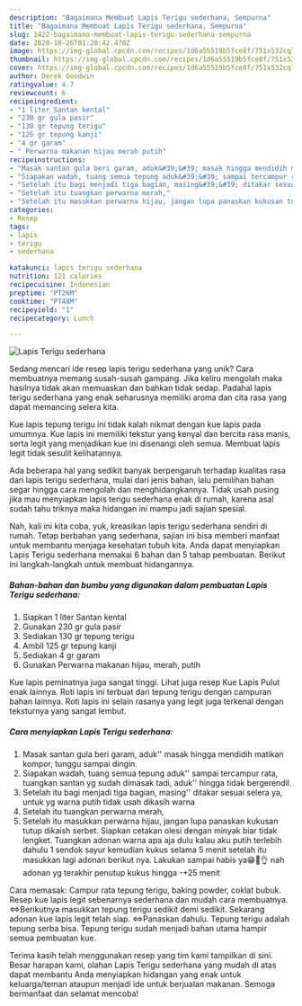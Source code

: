 ```yaml
---
description: "Bagaimana Membuat Lapis Terigu sederhana, Sempurna"
title: "Bagaimana Membuat Lapis Terigu sederhana, Sempurna"
slug: 1422-bagaimana-membuat-lapis-terigu-sederhana-sempurna
date: 2020-10-26T01:20:42.470Z
image: https://img-global.cpcdn.com/recipes/1d6a55519b5fce8f/751x532cq70/lapis-terigu-sederhana-foto-resep-utama.jpg
thumbnail: https://img-global.cpcdn.com/recipes/1d6a55519b5fce8f/751x532cq70/lapis-terigu-sederhana-foto-resep-utama.jpg
cover: https://img-global.cpcdn.com/recipes/1d6a55519b5fce8f/751x532cq70/lapis-terigu-sederhana-foto-resep-utama.jpg
author: Derek Goodwin
ratingvalue: 4.7
reviewcount: 6
recipeingredient:
- "1 liter Santan kental"
- "230 gr gula pasir"
- "130 gr tepung terigu"
- "125 gr tepung kanji"
- "4 gr garam"
- " Perwarna makanan hijau merah putih"
recipeinstructions:
- "Masak santan gula beri garam, aduk&#39;&#39; masak hingga mendidih matikan kompor, tunggu sampai dingin."
- "Siapakan wadah, tuang semua tepung aduk&#39;&#39; sampai tercampur rata, tuangkan santan yg sudah dimasak tadi, aduk&#39;&#39; hingga tidak bergerendil."
- "Setelah itu bagi menjadi tiga bagian, masing&#39;&#39; ditakar sesuai selera ya, untuk yg warna putih tidak usah dikasih warna"
- "Setelah itu tuangkan perwarna merah,"
- "Setelah itu masukkan perwarna hijau, jangan lupa panaskan kukusan tutup dikaish serbet. Siapkan cetakan olesi dengan minyak biar tidak lengket. Tuangkan adonan warna apa aja dulu kalau aku putih terlebih dahulu 1 sendok sayur kemudian kukus selama 5 menit setelah itu masukkan lagi adonan berikut nya. Lakukan sampai habis ya😁🙏👌 nah adonan yg terakhir penutup kukus hingga -+25 menit"
categories:
- Resep
tags:
- lapis
- terigu
- sederhana

katakunci: lapis terigu sederhana 
nutrition: 121 calories
recipecuisine: Indonesian
preptime: "PT26M"
cooktime: "PT48M"
recipeyield: "1"
recipecategory: Lunch

---
```



![Lapis Terigu sederhana](https://img-global.cpcdn.com/recipes/1d6a55519b5fce8f/751x532cq70/lapis-terigu-sederhana-foto-resep-utama.jpg)

Sedang mencari ide resep lapis terigu sederhana yang unik? Cara membuatnya memang susah-susah gampang. Jika keliru mengolah maka hasilnya tidak akan memuaskan dan bahkan tidak sedap. Padahal lapis terigu sederhana yang enak seharusnya memiliki aroma dan cita rasa yang dapat memancing selera kita.

Kue lapis tepung terigu ini tidak kalah nikmat dengan kue lapis pada umumnya. Kue lapis ini memiliki tekstur yang kenyal dan bercita rasa manis, serta legit yang menjadikan kue ini disenangi oleh semua. Membuat lapis legit tidak sesulit kelihatannya.

Ada beberapa hal yang sedikit banyak berpengaruh terhadap kualitas rasa dari lapis terigu sederhana, mulai dari jenis bahan, lalu pemilihan bahan segar hingga cara mengolah dan menghidangkannya. Tidak usah pusing jika mau menyiapkan lapis terigu sederhana enak di rumah, karena asal sudah tahu triknya maka hidangan ini mampu jadi sajian spesial.


Nah, kali ini kita coba, yuk, kreasikan lapis terigu sederhana sendiri di rumah. Tetap berbahan yang sederhana, sajian ini bisa memberi manfaat untuk membantu menjaga kesehatan tubuh kita. Anda dapat menyiapkan Lapis Terigu sederhana memakai 6 bahan dan 5 tahap pembuatan. Berikut ini langkah-langkah untuk membuat hidangannya.

<!--inarticleads1-->

##### Bahan-bahan dan bumbu yang digunakan dalam pembuatan Lapis Terigu sederhana:

1. Siapkan 1 liter Santan kental
1. Gunakan 230 gr gula pasir
1. Sediakan 130 gr tepung terigu
1. Ambil 125 gr tepung kanji
1. Sediakan 4 gr garam
1. Gunakan  Perwarna makanan hijau, merah, putih


Kue lapis peminatnya juga sangat tinggi. Lihat juga resep Kue Lapis Pulut enak lainnya. Roti lapis ini terbuat dari tepung terigu dengan campuran bahan lainnya. Roti lapis ini selain rasanya yang legit juga terkenal dengan teksturnya yang sangat lembut. 

<!--inarticleads2-->

##### Cara menyiapkan Lapis Terigu sederhana:

1. Masak santan gula beri garam, aduk&#39;&#39; masak hingga mendidih matikan kompor, tunggu sampai dingin.
1. Siapakan wadah, tuang semua tepung aduk&#39;&#39; sampai tercampur rata, tuangkan santan yg sudah dimasak tadi, aduk&#39;&#39; hingga tidak bergerendil.
1. Setelah itu bagi menjadi tiga bagian, masing&#39;&#39; ditakar sesuai selera ya, untuk yg warna putih tidak usah dikasih warna
1. Setelah itu tuangkan perwarna merah,
1. Setelah itu masukkan perwarna hijau, jangan lupa panaskan kukusan tutup dikaish serbet. Siapkan cetakan olesi dengan minyak biar tidak lengket. Tuangkan adonan warna apa aja dulu kalau aku putih terlebih dahulu 1 sendok sayur kemudian kukus selama 5 menit setelah itu masukkan lagi adonan berikut nya. Lakukan sampai habis ya😁🙏👌 nah adonan yg terakhir penutup kukus hingga -+25 menit


Cara memasak: Campur rata tepung terigu, baking powder, coklat bubuk. Resep kue lapis legit sebenarnya sederhana dan mudah cara membuatnya. ⇔Berikutnya masukkan tepung terigu sedikit demi sedikit. Sekarang adonan kue lapis legit telah siap. ⇔Panaskan dahulu. Tepung terigu adalah tepung serba bisa. Tepung terigu sudah menjadi bahan utama hampir semua pembuatan kue. 

Terima kasih telah menggunakan resep yang tim kami tampilkan di sini. Besar harapan kami, olahan Lapis Terigu sederhana yang mudah di atas dapat membantu Anda menyiapkan hidangan yang enak untuk keluarga/teman ataupun menjadi ide untuk berjualan makanan. Semoga bermanfaat dan selamat mencoba!
